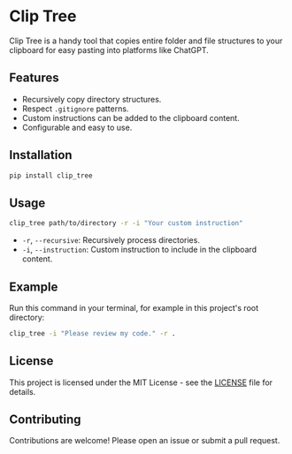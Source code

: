 # Clip Tree

Clip Tree is a handy tool that copies entire folder and file structures to your clipboard for easy pasting into platforms like ChatGPT.

## Features

- Recursively copy directory structures.
- Respect `.gitignore` patterns.
- Custom instructions can be added to the clipboard content.
- Configurable and easy to use.

## Installation

```bash
pip install clip_tree
```

## Usage

```bash
clip_tree path/to/directory -r -i "Your custom instruction"
```

- `-r`, `--recursive`: Recursively process directories.
- `-i`, `--instruction`: Custom instruction to include in the clipboard content.

## Example

Run this command in your terminal, for example in this project's root directory:

```bash
clip_tree -i "Please review my code." -r .
```

## License

This project is licensed under the MIT License - see the [LICENSE](LICENSE) file for details.

## Contributing

Contributions are welcome! Please open an issue or submit a pull request.